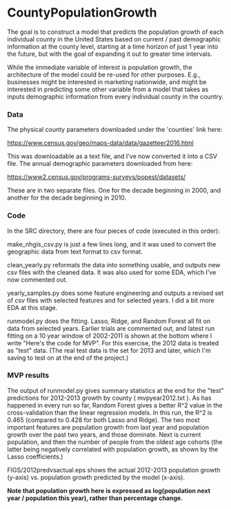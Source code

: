 # CountyPopulationGrowth

The goal is to construct a model that predicts the population growth of each individual county in the United States based on current / past demographic information at the county level, starting at a time horizon of just 1 year into the future, but with the goal of expanding it out to greater time intervals.

While the immediate variable of interest is population growth, the architecture of the model could be re-used for other purposes.  E.g., businesses might be interested in marketing nationwide, and might be interested in predicting some other variable from a model that takes as inputs demographic information from every individual county in the country.

### Data

The physical county parameters downloaded under the 'counties' link here:

https://www.census.gov/geo/maps-data/data/gazetteer2016.html

This was downloadable as a text file, and I've now converted it into a CSV file.
The annual demographic parameters downloaded from here:

https://www2.census.gov/programs-surveys/popest/datasets/

These are in two separate files.  One for the decade beginning in 2000, and another for the decade beginning in 2010.

### Code

In the SRC directory, there are four pieces of code (executed in this order):

make_nhgis_csv.py is just a few lines long, and it was used to convert the geographic data from text format to csv format.

clean_yearly.py reformats the data into something usable, and outputs new csv files with the cleaned data.  It was also used for some EDA, which I've now commented out.

yearly_samples.py does some feature engineering and outputs a revised set of csv files with selected features and for selected years.  I did a bit more EDA at this stage.

runmodel.py does the fitting.  Lasso, Ridge, and Random Forest all fit on data from selected years.  Earlier trials are commented out, and latest run fitting on a 10 year window of 2002-2011 is shown at the bottom where I write "Here's the code for MVP".  For this exercise, the 2012 data is treated as "test" data.  (The real test data is the set for 2013 and later, which I'm saving to test on at the end of the project.)

### MVP results

The output of runmodel.py gives summary statistics at the end for the "test" predictions for 2012-2013 growth by county ( mvpyear2012.txt ).  As has happened in every run so far, Random Forest gives a better R^2 value in the cross-validation than the linear regression models.  In this run, the R^2 is 0.465 (compared to 0.428 for both Lasso and Ridge).  The two most important features are population growth from last year and population growth over the past two years, and those dominate.  Next is current population, and then the number of people from the oldest age cohorts (the latter being negatively correlated with population growth, as shown by the Lasso coefficients.)

FIGS/2012predvsactual.eps shows the actual 2012-2013 population growth (y-axis) vs. population growth predicted by the model (x-axis).

**Note that population growth here is expressed as log(population next year / population this year), rather than percentage change.**
